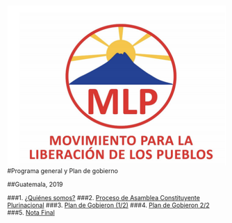 ![volcancito](volcancito.png)
#Programa general y Plan de gobierno

##Guatemala, 2019

###1. [¿Quiénes somos?](./1.quienes_somos.md)
###2. [Proceso de Asamblea Constituyente Plurinacional](./2.pacp.md)
###3. [Plan de Gobieron (1/2)](./3.plan_de_gobierno_1.md)
###4. [Plan de Gobieron 2/2](./4.plan_de_gobierno_2.md)
###5. [Nota Final](./5.nota_final.md)